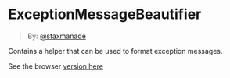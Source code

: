ExceptionMessageBeautifier
==========================

> By: [@staxmanade](http://staxmanade.com)

Contains a helper that can be used to format exception messages.


See the browser [version here ](http://staxmanade.com/ExceptionMessageBeautifier/)
